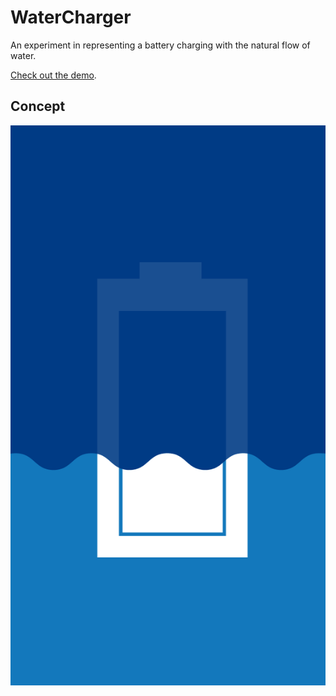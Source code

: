 # WaterCharger

An experiment in representing a battery charging with the natural flow of water.

[Check out the demo](https://vtsatskin.github.io/WaterCharger/demo/).

## Concept

![](concept.png)
